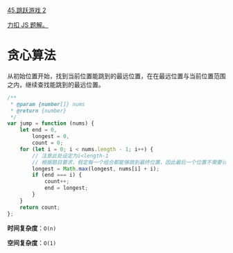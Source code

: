 [45.跳跃游戏 2](https://leetcode-cn.com/problems/jump-game-ii/)

[力扣 JS 题解。](https://github.com/GuYueJiaJie/blog/tree/master/%E6%95%B0%E6%8D%AE%E7%BB%93%E6%9E%84%E4%B8%8E%E7%AE%97%E6%B3%95)

# 贪心算法

从初始位置开始，找到当前位置能跳到的最远位置，在在最远位置与当前位置范围之内，继续查找能跳到的最远位置。

```javascript
/**
 * @param {number[]} nums
 * @return {number}
 */
var jump = function (nums) {
    let end = 0,
        longest = 0,
        count = 0;
    for (let i = 0; i < nums.length - 1; i++) {
        // 注意此处设定为i<length-1
        // 根据题目要求，假定每一个组合都能够跳到最终位置，因此最后一个位置不需要计算在内
        longest = Math.max(longest, nums[i] + i);
        if (end === i) {
            count++;
            end = longest;
        }
    }
    return count;
};
```

**时间复杂度**：`O(n)`

**空间复杂度**：`O(1)`
